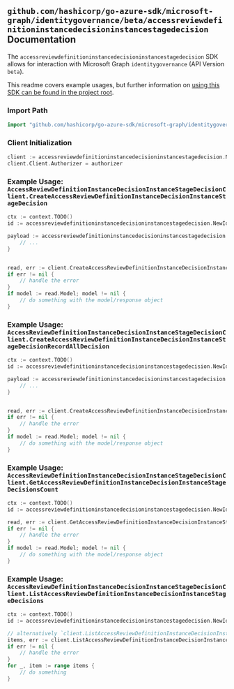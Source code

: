 
## `github.com/hashicorp/go-azure-sdk/microsoft-graph/identitygovernance/beta/accessreviewdefinitioninstancedecisioninstancestagedecision` Documentation

The `accessreviewdefinitioninstancedecisioninstancestagedecision` SDK allows for interaction with Microsoft Graph `identitygovernance` (API Version `beta`).

This readme covers example usages, but further information on [using this SDK can be found in the project root](https://github.com/hashicorp/go-azure-sdk/tree/main/docs).

### Import Path

```go
import "github.com/hashicorp/go-azure-sdk/microsoft-graph/identitygovernance/beta/accessreviewdefinitioninstancedecisioninstancestagedecision"
```


### Client Initialization

```go
client := accessreviewdefinitioninstancedecisioninstancestagedecision.NewAccessReviewDefinitionInstanceDecisionInstanceStageDecisionClientWithBaseURI("https://graph.microsoft.com")
client.Client.Authorizer = authorizer
```


### Example Usage: `AccessReviewDefinitionInstanceDecisionInstanceStageDecisionClient.CreateAccessReviewDefinitionInstanceDecisionInstanceStageDecision`

```go
ctx := context.TODO()
id := accessreviewdefinitioninstancedecisioninstancestagedecision.NewIdentityGovernanceAccessReviewDefinitionIdInstanceIdDecisionIdInstanceStageID("accessReviewScheduleDefinitionId", "accessReviewInstanceId", "accessReviewInstanceDecisionItemId", "accessReviewStageId")

payload := accessreviewdefinitioninstancedecisioninstancestagedecision.AccessReviewInstanceDecisionItem{
	// ...
}


read, err := client.CreateAccessReviewDefinitionInstanceDecisionInstanceStageDecision(ctx, id, payload, accessreviewdefinitioninstancedecisioninstancestagedecision.DefaultCreateAccessReviewDefinitionInstanceDecisionInstanceStageDecisionOperationOptions())
if err != nil {
	// handle the error
}
if model := read.Model; model != nil {
	// do something with the model/response object
}
```


### Example Usage: `AccessReviewDefinitionInstanceDecisionInstanceStageDecisionClient.CreateAccessReviewDefinitionInstanceDecisionInstanceStageDecisionRecordAllDecision`

```go
ctx := context.TODO()
id := accessreviewdefinitioninstancedecisioninstancestagedecision.NewIdentityGovernanceAccessReviewDefinitionIdInstanceIdDecisionIdInstanceStageID("accessReviewScheduleDefinitionId", "accessReviewInstanceId", "accessReviewInstanceDecisionItemId", "accessReviewStageId")

payload := accessreviewdefinitioninstancedecisioninstancestagedecision.CreateAccessReviewDefinitionInstanceDecisionInstanceStageDecisionRecordAllDecisionRequest{
	// ...
}


read, err := client.CreateAccessReviewDefinitionInstanceDecisionInstanceStageDecisionRecordAllDecision(ctx, id, payload, accessreviewdefinitioninstancedecisioninstancestagedecision.DefaultCreateAccessReviewDefinitionInstanceDecisionInstanceStageDecisionRecordAllDecisionOperationOptions())
if err != nil {
	// handle the error
}
if model := read.Model; model != nil {
	// do something with the model/response object
}
```


### Example Usage: `AccessReviewDefinitionInstanceDecisionInstanceStageDecisionClient.GetAccessReviewDefinitionInstanceDecisionInstanceStageDecisionsCount`

```go
ctx := context.TODO()
id := accessreviewdefinitioninstancedecisioninstancestagedecision.NewIdentityGovernanceAccessReviewDefinitionIdInstanceIdDecisionIdInstanceStageID("accessReviewScheduleDefinitionId", "accessReviewInstanceId", "accessReviewInstanceDecisionItemId", "accessReviewStageId")

read, err := client.GetAccessReviewDefinitionInstanceDecisionInstanceStageDecisionsCount(ctx, id, accessreviewdefinitioninstancedecisioninstancestagedecision.DefaultGetAccessReviewDefinitionInstanceDecisionInstanceStageDecisionsCountOperationOptions())
if err != nil {
	// handle the error
}
if model := read.Model; model != nil {
	// do something with the model/response object
}
```


### Example Usage: `AccessReviewDefinitionInstanceDecisionInstanceStageDecisionClient.ListAccessReviewDefinitionInstanceDecisionInstanceStageDecisions`

```go
ctx := context.TODO()
id := accessreviewdefinitioninstancedecisioninstancestagedecision.NewIdentityGovernanceAccessReviewDefinitionIdInstanceIdDecisionIdInstanceStageID("accessReviewScheduleDefinitionId", "accessReviewInstanceId", "accessReviewInstanceDecisionItemId", "accessReviewStageId")

// alternatively `client.ListAccessReviewDefinitionInstanceDecisionInstanceStageDecisions(ctx, id, accessreviewdefinitioninstancedecisioninstancestagedecision.DefaultListAccessReviewDefinitionInstanceDecisionInstanceStageDecisionsOperationOptions())` can be used to do batched pagination
items, err := client.ListAccessReviewDefinitionInstanceDecisionInstanceStageDecisionsComplete(ctx, id, accessreviewdefinitioninstancedecisioninstancestagedecision.DefaultListAccessReviewDefinitionInstanceDecisionInstanceStageDecisionsOperationOptions())
if err != nil {
	// handle the error
}
for _, item := range items {
	// do something
}
```
